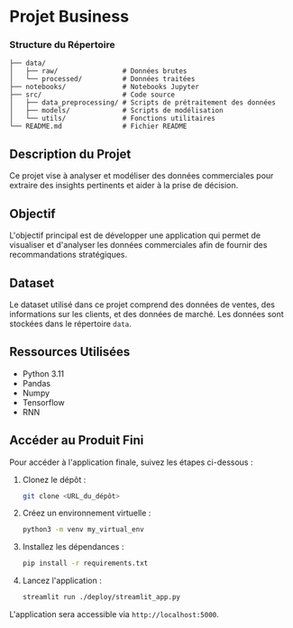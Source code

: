 # Projet Business

### Structure du Répertoire

```
├── data/
│   ├── raw/                # Données brutes
│   └── processed/          # Données traitées
├── notebooks/              # Notebooks Jupyter
├── src/                    # Code source
│   ├── data_preprocessing/ # Scripts de prétraitement des données
│   ├── models/             # Scripts de modélisation
│   └── utils/              # Fonctions utilitaires
└── README.md               # Fichier README
```

## Description du Projet

Ce projet vise à analyser et modéliser des données commerciales pour extraire des insights pertinents et aider à la prise de décision.

## Objectif

L'objectif principal est de développer une application qui permet de visualiser et d'analyser les données commerciales afin de fournir des recommandations stratégiques.

## Dataset

Le dataset utilisé dans ce projet comprend des données de ventes, des informations sur les clients, et des données de marché. Les données sont stockées dans le répertoire `data`.

## Ressources Utilisées

- Python 3.11
- Pandas
- Numpy
- Tensorflow
- RNN

## Accéder au Produit Fini

Pour accéder à l'application finale, suivez les étapes ci-dessous :

1. Clonez le dépôt :
    ```bash
    git clone <URL_du_dépôt>
    ```
2. Créez un environnement virtuelle :
    ```bash
    python3 -m venv my_virtual_env
    ```
3. Installez les dépendances :
    ```bash
    pip install -r requirements.txt
    ```
4. Lancez l'application :
    ```bash
    streamlit run ./deploy/streamlit_app.py
    ```

L'application sera accessible via `http://localhost:5000`.